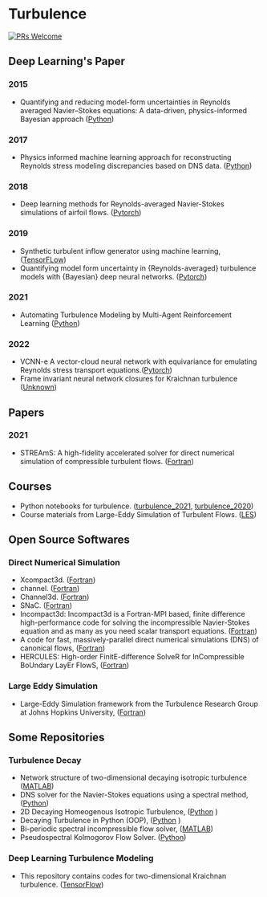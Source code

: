 # Turbulence

[![PRs Welcome](https://img.shields.io/badge/PRs-welcome-brightgreen.svg?style=flat-square)](http://makeapullrequest.com)


## Deep Learning's Paper

### 2015
* Quantifying and reducing model-form uncertainties in Reynolds averaged Navier–Stokes equations: A data-driven, physics-informed Bayesian approach ([Python](https://github.com/xiaoh/data-driven-rans-modeling))

### 2017
* Physics informed machine learning approach for reconstructing Reynolds stress modeling discrepancies based on DNS data. ([Python](https://github.com/xiaoh/turbulence-modeling-PIML))

### 2018
* Deep learning methods for Reynolds-averaged Navier-Stokes simulations of airfoil flows. ([Pytorch](https://github.com/thunil/Deep-Flow-Prediction))

### 2019
* Synthetic turbulent inflow generator using machine learning, ([TensorFLow](https://github.com/kfukami/MLTG_PRFluids2019))
* Quantifying model form uncertainty in {Reynolds-averaged} turbulence models with {Bayesian} deep neural networks. ([Pytorch](https://github.com/cics-nd/rans-uncertainty))

### 2021
* Automating Turbulence Modeling by Multi-Agent Reinforcement Learning ([Python](https://github.com/cselab/MARL_LES))

### 2022
* VCNN-e A vector-cloud neural network with equivariance for emulating Reynolds stress transport equations.([Pytorch](https://github.com/xuhuizhou-vt/VCNN-nonlocal-constitutive-model))
* Frame invariant neural network closures for Kraichnan turbulence ([Unknown](https://github.com/surajp92/FI-CNN))




## Papers

### 2021
* STREAmS: A high-fidelity accelerated solver for direct numerical simulation of compressible turbulent flows. ([Fortran](https://github.com/matteobernardini/STREAmS))


## Courses
* Python notebooks for turbulence. ([turbulence_2021](https://github.com/joelguerrero/turbulence_2021), [turbulence_2020](https://github.com/joelguerrero/turbulence_2020))
* Course materials from Large-Eddy Simulation of Turbulent Flows. ([LES](https://github.com/jeremygibbs/LES))

## Open Source Softwares

### Direct Numerical Simulation 
* Xcompact3d. ([Fortran](https://github.com/xcompact3d/Incompact3d))
* channel. ([Fortran](https://github.com/davecats/channel))
* Channel3d. ([Fortran](https://github.com/GongZheng-Justin/Channel3d))
* SNaC. ([Fortran](https://github.com/p-costa/SNaC))
* Incompact3d: Incompact3d is a Fortran-MPI based, finite difference high-performance code for solving the incompressible Navier-Stokes equation and as many as you need scalar transport equations. ([Fortran](https://github.com/xcompact3d/Incompact3d))
* A code for fast, massively-parallel direct numerical simulations (DNS) of canonical flows, ([Fortran](https://github.com/p-costa/CaNS))
* HERCULES:  High-order FinitE-difference SolveR for InCompressible BoUndary LayEr FlowS, ([Fortran](https://github.com/friedenhe/hercules))

### Large Eddy Simulation
* Large-Eddy Simulation framework from the Turbulence Research Group at Johns Hopkins University, ([Fortran](https://github.com/lesgo-jhu/lesgo))


## Some Repositories

### Turbulence Decay
* Network structure of two-dimensional decaying isotropic turbulence ([MATLAB](https://github.com/nairaditya/Fourier_Spectral_NS_solver))
* DNS solver for the Navier-Stokes equations using a spectral method, ([Python](https://github.com/danielhalvorsen/Project_Turbulence_Modelling))
* 2D Decaying Homeogenous Isotropic Turbulence, ([Python](https://github.com/sayin/Pyhton_LES_solver_2D_decaying_trubulence) )
* Decaying Turbulence in Python (OOP), ([Python](https://github.com/marinlauber/2D-Turbulence-Python) )
* Bi-periodic spectral incompressible flow solver, ([MATLAB](http://www.seas.ucla.edu/fluidflow/codes.html))
*  Pseudospectral Kolmogorov Flow Solver. ([Python](https://github.com/MagriLab/KolSol))

### Deep Learning Turbulence Modeling
*  This repository contains codes for two-dimensional Kraichnan turbulence. ([TensorFlow](https://github.com/surajp92/DD-LES))



